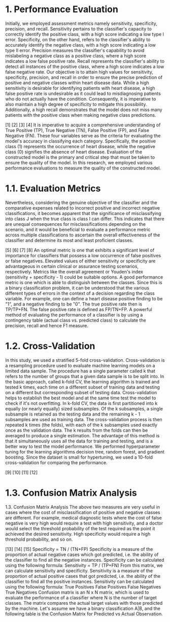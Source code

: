 # 1. Performance Evaluation

Initially, we employed assessment metrics namely sensitivity, specificity, precision, and recall. Sensitivity pertains to the classifier's capacity to correctly identify the positive class, with a high score indicating a low type I error. Specificity, on the other hand, refers to the classifier's ability to accurately identify the negative class, with a high score indicating a low type II error. Precision measures the classifier's capability to avoid mislabeling a negative class as a positive class, where a high score indicates a low false positive rate. Recall represents the classifier's ability to detect all instances of the positive class, where a high score indicates a low false negative rate. Our objective is to attain high values for sensitivity, specificity, precision, and recall in order to ensure the precise prediction of positive and negative classes within heart disease data. While a high sensitivity is desirable for identifying patients with heart disease, a high false positive rate is undesirable as it could lead to misdiagnosing patients who do not actually have the condition. Consequently, it is imperative to also maintain a high degree of specificity to mitigate this possibility. Additionally, a high recall demonstrates that the model does not miss many patients with the positive class when making negative class predictions.

[1]
[2]
[3]
[4]
It is imperative to acquire a comprehensive understanding of True Positive (TP), True Negative (TN), False Positive (FP), and False Negative (FN). These four variables serve as the criteria for evaluating the model's accuracy in classifying each category. Specifically, the positive class (1) represents the occurrence of heart disease, while the negative class (0) signifies the absence of heart disease.
Evaluation of the constructed model is the primary and critical step that must be taken to ensure the quality of the model. In this research, we employed various performance evaluations to measure the quality of the constructed model.

# 1.1. Evaluation Metrics

Nevertheless, considering the genuine objective of the classifier and the comparative expenses related to incorrect positive and incorrect negative classifications, it becomes apparent that the significance of misclassifying into class J when the true class is class I can differ. This indicates that there are unequal consequences for misclassifications depending on the scenario, and it would be beneficial to evaluate a performance metric across multiple classifications to ascertain the overall effectiveness of the classifier and determine its most and least proficient classes.

[5]
[6]
[7]
[8]
An optimal metric is one that exhibits a significant level of importance for classifiers that possess a low occurrence of false positives or false negatives. Elevated values of either sensitivity or specificity are advantageous in certain clinical or assurance testing scenarios, respectively. Metrics like the overall agreement or Youden's index (sensitivity + specificity - 1) could be suitable options.
A good performance metric is one which is able to distinguish between the classes. Since this is a binary classification problem, it can be understood that the various different types of errors in the context of a decision regarding the class variable. For example, one can define a heart disease positive finding to be "1", and a negative finding to be "0". The true positive rate then is TP/TP+FN. The false positive rate is defined as FP/TN+FP. A powerful method of evaluating the performance of a classifier is by using a contingency table (actual class vs. predicted class) to calculate the precision, recall and hence F1 measure.

# 1.2. Cross-Validation

In this study, we used a stratified 5-fold cross-validation. Cross-validation is a resampling procedure used to evaluate machine learning models on a limited data sample. The procedure has a single parameter called k that refers to the number of groups that a given data sample is to be split into. In the basic approach, called k-fold CV, the learning algorithm is trained and tested k times, each time on a different subset of training data and testing on a different but corresponding subset of testing data. Cross-validation helps to establish the best model and at the same time test the model to check if it's not overfitting. In k-fold CV, the data is first partitioned into k equally (or nearly equally) sized subsamples. Of the k subsamples, a single subsample is retained as the testing data and the remaining k - 1 subsamples are used as training data. The cross-validation process is then repeated k times (the folds), with each of the k subsamples used exactly once as the validation data. The k results from the folds can then be averaged to produce a single estimation. The advantage of this method is that it simultaneously uses all the data for training and testing, and is a better way to test the model performance. We performed hyperparameter tuning for the learning algorithms decision tree, random forest, and gradient boosting. Since the dataset is small for hypertuning, we used a 10-fold cross-validation for comparing the performance.

[9]
[10]
[11]
[12]

# 1.3. Confusion Matrix Analysis

1.3. Confusion Matrix Analysis
The above two measures are very useful in cases where the cost of misclassification of positive and negative classes are different. For example, medical diagnostic tests where the cost of false negative is very high would require a test with high sensitivity, and a doctor would select the threshold probability of the test required as the point it achieved the desired sensitivity. High specificity would require a high threshold probability, and so on.

[13]
[14]
[15]
Specificity = TN / (TN+FP)
Specificity is a measure of the proportion of actual negative cases which got predicted, i.e. the ability of the classifier to find all the negative instances. Specificity can be calculated using the following formula:
Sensitivity = TP / (TP+FN)
From this matrix, we can calculate sensitivity and specificity. Sensitivity is a measure of the proportion of actual positive cases that got predicted, i.e. the ability of the classifier to find all the positive instances. Sensitivity can be calculated using the following formula:
True Positives False Positives
False Negatives True Negatives
Confusion matrix is an N x N matrix, which is used to evaluate the performance of a classifier where N is the number of target classes. The matrix compares the actual target values with those predicted by the machine. Let's assume we have a binary classification A|B, and the following table is the Confusion Matrix for Predicted vs Actual Observation.
